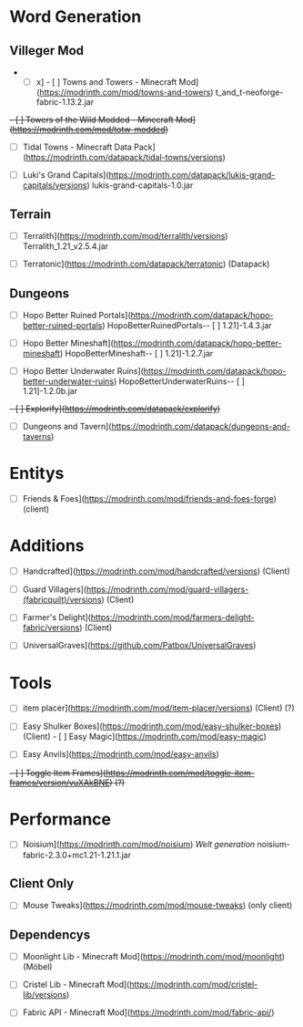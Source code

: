 # Word Generation

## Villeger Mod

- - [ ] x] - [ ] Towns and Towers - Minecraft Mod](https://modrinth.com/mod/towns-and-towers) t_and_t-neoforge-fabric-1.13.2.jar

~~- [ ] Towers of the Wild Modded - Minecraft Mod](https://modrinth.com/mod/totw-modded)~~

- [ ] Tidal Towns - Minecraft Data Pack](https://modrinth.com/datapack/tidal-towns/versions)

- [ ] Luki's Grand Capitals](https://modrinth.com/datapack/lukis-grand-capitals/versions) lukis-grand-capitals-1.0.jar

## Terrain

- [ ] Terralith](https://modrinth.com/mod/terralith/versions) Terralith_1.21_v2.5.4.jar

- [ ] Terratonic](https://modrinth.com/datapack/terratonic) (Datapack)

## Dungeons

- [ ] Hopo Better Ruined Portals](https://modrinth.com/datapack/hopo-better-ruined-portals) HopoBetterRuinedPortals-- [ ] 1.21]-1.4.3.jar

- [ ] Hopo Better Mineshaft](https://modrinth.com/datapack/hopo-better-mineshaft) HopoBetterMineshaft-- [ ] 1.21]-1.2.7.jar

- [ ] Hopo Better Underwater Ruins](https://modrinth.com/datapack/hopo-better-underwater-ruins) HopoBetterUnderwaterRuins-- [ ] 1.21]-1.2.0b.jar

~~- [ ] Explorify](https://modrinth.com/datapack/explorify)~~

- [ ] Dungeons and Tavern](https://modrinth.com/datapack/dungeons-and-taverns)

# Entitys

- [ ] Friends & Foes](https://modrinth.com/mod/friends-and-foes-forge) (client)

# Additions

- [ ] Handcrafted](https://modrinth.com/mod/handcrafted/versions) (Client)

- [ ] Guard Villagers](https://modrinth.com/mod/guard-villagers-(fabricquilt)/versions) (Client)

- [ ] Farmer's Delight](https://modrinth.com/mod/farmers-delight-fabric/versions) (Client)

- [ ] UniversalGraves](https://github.com/Patbox/UniversalGraves)

# Tools

- [ ] item placer](https://modrinth.com/mod/item-placer/versions) (Client) (?)

- [ ] Easy Shulker Boxes](https://modrinth.com/mod/easy-shulker-boxes) (Client) - [ ] Easy Magic](https://modrinth.com/mod/easy-magic)

- [ ] Easy Anvils](https://modrinth.com/mod/easy-anvils)

~~- [ ] Toggle Item Frames](https://modrinth.com/mod/toggle-item-frames/version/vuXAkBNE) (?)~~

# Performance

- [ ] Noisium](https://modrinth.com/mod/noisium) *Welt generation* noisium-fabric-2.3.0+mc1.21-1.21.1.jar

## Client Only

- [ ] Mouse Tweaks](https://modrinth.com/mod/mouse-tweaks) (only client)

## Dependencys

- [ ] Moonlight Lib - Minecraft Mod](https://modrinth.com/mod/moonlight) (Möbel)
- [ ] Cristel Lib - Minecraft Mod](https://modrinth.com/mod/cristel-lib/versions)

- [ ] Fabric API - Minecraft Mod](https://modrinth.com/mod/fabric-api/)
